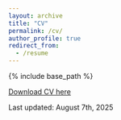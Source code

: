 ```yaml
---
layout: archive
title: "CV"
permalink: /cv/
author_profile: true
redirect_from:
  - /resume
---
```


{% include base_path %}

[Download CV here](http://samscibelli.github.io/files/Sam_Scibelli_CV.pdf)
  
 
Last updated: August 7th, 2025
